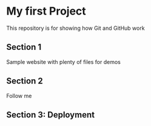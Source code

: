 # My first Project

This repository is for showing how Git and GitHub work

## Section 1

Sample website with plenty of files for demos

## Section 2

Follow me

## Section 3: Deployment